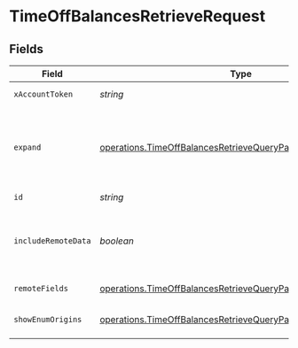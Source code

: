 # TimeOffBalancesRetrieveRequest


## Fields

| Field                                                                                                                                      | Type                                                                                                                                       | Required                                                                                                                                   | Description                                                                                                                                |
| ------------------------------------------------------------------------------------------------------------------------------------------ | ------------------------------------------------------------------------------------------------------------------------------------------ | ------------------------------------------------------------------------------------------------------------------------------------------ | ------------------------------------------------------------------------------------------------------------------------------------------ |
| `xAccountToken`                                                                                                                            | *string*                                                                                                                                   | :heavy_check_mark:                                                                                                                         | Token identifying the end user.                                                                                                            |
| `expand`                                                                                                                                   | [operations.TimeOffBalancesRetrieveQueryParamExpand](../../models/operations/timeoffbalancesretrievequeryparamexpand.md)                   | :heavy_minus_sign:                                                                                                                         | Which relations should be returned in expanded form. Multiple relation names should be comma separated without spaces.                     |
| `id`                                                                                                                                       | *string*                                                                                                                                   | :heavy_check_mark:                                                                                                                         | N/A                                                                                                                                        |
| `includeRemoteData`                                                                                                                        | *boolean*                                                                                                                                  | :heavy_minus_sign:                                                                                                                         | Whether to include the original data Merge fetched from the third-party to produce these models.                                           |
| `remoteFields`                                                                                                                             | [operations.TimeOffBalancesRetrieveQueryParamRemoteFields](../../models/operations/timeoffbalancesretrievequeryparamremotefields.md)       | :heavy_minus_sign:                                                                                                                         | Deprecated. Use show_enum_origins.                                                                                                         |
| `showEnumOrigins`                                                                                                                          | [operations.TimeOffBalancesRetrieveQueryParamShowEnumOrigins](../../models/operations/timeoffbalancesretrievequeryparamshowenumorigins.md) | :heavy_minus_sign:                                                                                                                         | Which fields should be returned in non-normalized form.                                                                                    |